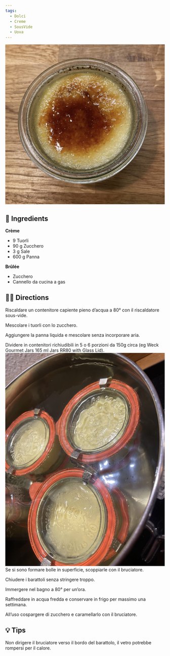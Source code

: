 ```yaml
---
tags:
  - Dolci
  - Creme
  - SousVide
  - Uova
---
```


![](../images/creme-brulee.jpeg)
## 🧾 Ingredients

**Crème**

- 9 Tuorli
- 90 g Zucchero
- 3 g Sale
- 600 g Panna

**Brûlée**

- Zucchero
- Cannello da cucina a gas

## 👩‍🍳 Directions

Riscaldare un contenitore capiente pieno d’acqua a 80° con il riscaldatore sous-vide.

Mescolare i tuorli con lo zucchero.

Aggiungere la panna liquida e mescolare senza incorporare aria.

Dividere in contenitori richiudibili in 5 o 6 porzioni da 150g circa (eg Weck Gourmet Jars 165 ml Jars RR80 with Glass Lid).
 ![](../images/creme-brulee-sous-vide.jpeg)
Se si sono formare bolle in superficie, scoppiarle con il bruciatore.

Chiudere i barattoli senza stringere troppo.

Immergere nel bagno a 80° per un’ora.

Raffreddare in acqua fredda e conservare in frigo per massimo una settimana.

All’uso cospargere di zucchero e caramellarlo con il bruciatore.

## 💡 Tips

Non dirigere il bruciatore verso il bordo del barattolo, il vetro potrebbe rompersi per il calore.